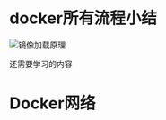 # docker所有流程小结



![镜像加载原理](/Users/yangrunze/Desktop/docker/screenshot/docker小结.png)

还需要学习的内容

# Docker网络

